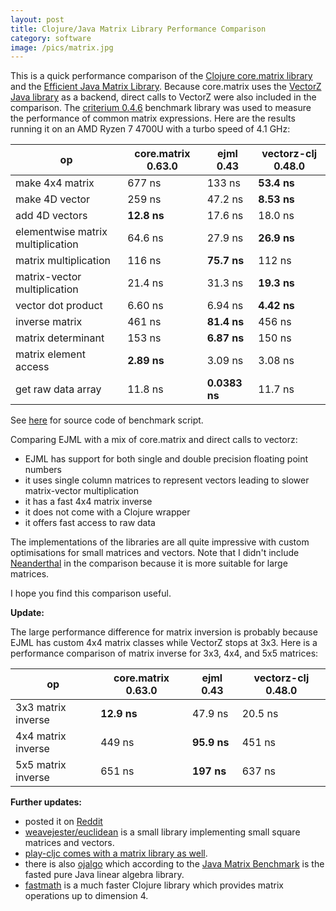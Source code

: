 ```yaml
---
layout: post
title: Clojure/Java Matrix Library Performance Comparison
category: software
image: /pics/matrix.jpg
---
```


This is a quick performance comparison of the [Clojure core.matrix library][1] and the [Efficient Java Matrix Library][2].
Because core.matrix uses the [VectorZ Java library][3] as a backend, direct calls to VectorZ were also included in the comparison.
The [criterium 0.4.6][4] benchmark library was used to measure the performance of common matrix expressions.
Here are the results running it on an AMD Ryzen 7 4700U with a turbo speed of 4.1 GHz:

| op                                | core.matrix 0.63.0 | ejml 0.43     | vectorz-clj 0.48.0 |
|-----------------------------------|--------------------|---------------|--------------------|
| make 4x4 matrix                   | 677 ns             | 133 ns        | **53.4 ns**        |
| make 4D vector                    | 259 ns             | 47.2 ns       | **8.53 ns**        |
| add 4D vectors                    | **12.8 ns**        | 17.6 ns       | 18.0 ns            |
| elementwise matrix multiplication | 64.6 ns            | 27.9 ns       | **26.9 ns**        |
| matrix multiplication             | 116 ns             | **75.7 ns**   | 112 ns             |
| matrix-vector multiplication      | 21.4 ns            | 31.3 ns       | **19.3 ns**        |
| vector dot product                | 6.60 ns            | 6.94 ns       | **4.42 ns**        |
| inverse matrix                    | 461 ns             | **81.4 ns**   | 456 ns             |
| matrix determinant                | 153 ns             | **6.87 ns**   | 150 ns             |
| matrix element access             | **2.89 ns**        | 3.09 ns       | 3.08 ns            |
| get raw data array                | 11.8 ns            | **0.0383 ns** | 11.7 ns            |

See [here][12] for source code of benchmark script.

Comparing EJML with a mix of core.matrix and direct calls to vectorz:
* EJML has support for both single and double precision floating point numbers
* it uses single column matrices to represent vectors leading to slower matrix-vector multiplication
* it has a fast 4x4 matrix inverse
* it does not come with a Clojure wrapper
* it offers fast access to raw data

The implementations of the libraries are all quite impressive with custom optimisations for small matrices and vectors.
Note that I didn't include [Neanderthal][5] in the comparison because it is more suitable for large matrices.

I hope you find this comparison useful.

**Update:**

The large performance difference for matrix inversion is probably because EJML has custom 4x4 matrix classes while VectorZ stops at 3x3.
Here is a performance comparison of matrix inverse for 3x3, 4x4, and 5x5 matrices:

| op                 | core.matrix 0.63.0 | ejml 0.43     | vectorz-clj 0.48.0 |
|--------------------|--------------------|---------------|--------------------|
| 3x3 matrix inverse | **12.9 ns**        | 47.9 ns       | 20.5 ns            |
| 4x4 matrix inverse | 449 ns             | **95.9 ns**   | 451 ns             |
| 5x5 matrix inverse | 651 ns             | **197 ns**    | 637 ns             |

**Further updates:**

* posted it on [Reddit][6]
* [weavejester/euclidean][7] is a small library implementing small square matrices and vectors.
* [play-cljc comes with a matrix library as well][8].
* there is also [ojalgo][9] which according to the [Java Matrix Benchmark][10] is the fasted pure Java linear algebra library.
* [fastmath][11] is a much faster Clojure library which provides matrix operations up to dimension 4.

[1]: https://mikera.github.io/core.matrix/
[2]: http://ejml.org/
[3]: https://github.com/mikera/vectorz
[4]: https://github.com/mikera/vectorz
[5]: https://neanderthal.uncomplicate.org/
[6]: https://www.reddit.com/r/Clojure/comments/13khc0h/clojurejava_matrix_library_performance_comparison/
[7]: https://github.com/weavejester/euclidean
[8]: https://github.com/oakes/play-cljc/blob/master/src/play_cljc/math.cljc
[9]: https://www.ojalgo.org/
[10]: https://lessthanoptimal.github.io/Java-Matrix-Benchmark/
[11]: https://github.com/generateme/fastmath
[12]: https://gist.github.com/wedesoft/8d1f8646649037904f16915f4639228e
